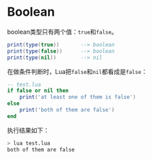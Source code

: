 # Boolean

boolean类型只有两个值：`true`和`false`。

```lua
print(type(true))       --> boolean
print(type(false))      --> boolean
print(type(nil))        --> nil
```

在做条件判断时，Lua把`false`和`nil`都看成是`false`：

```lua
-- test.lua
if false or nil then
    print('at least one of them is false')
else
    print('both of them are false')
end
```

执行结果如下：

```bash
> lua test.lua
both of them are false
```
